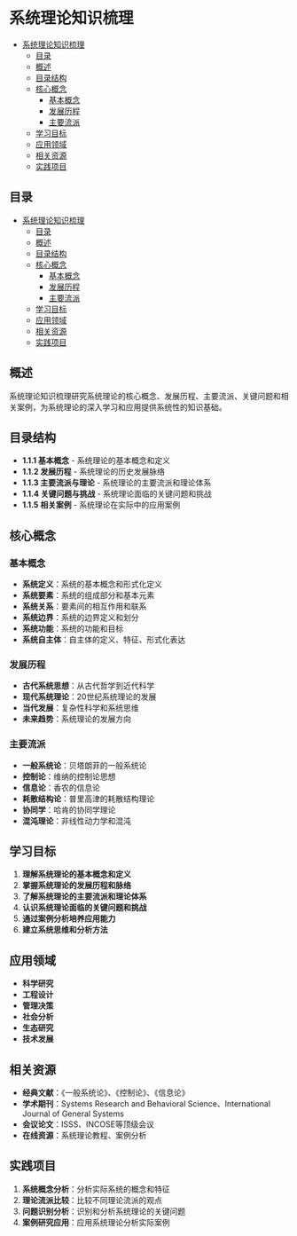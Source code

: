 # 系统理论知识梳理


<!-- TOC START -->

- [系统理论知识梳理](#系统理论知识梳理)
  - [目录](#目录)
  - [概述](#概述)
  - [目录结构](#目录结构)
  - [核心概念](#核心概念)
    - [基本概念](#基本概念)
    - [发展历程](#发展历程)
    - [主要流派](#主要流派)
  - [学习目标](#学习目标)
  - [应用领域](#应用领域)
  - [相关资源](#相关资源)
  - [实践项目](#实践项目)

<!-- TOC END -->

## 目录

- [系统理论知识梳理](#系统理论知识梳理)
  - [目录](#目录)
  - [概述](#概述)
  - [目录结构](#目录结构)
  - [核心概念](#核心概念)
    - [基本概念](#基本概念)
    - [发展历程](#发展历程)
    - [主要流派](#主要流派)
  - [学习目标](#学习目标)
  - [应用领域](#应用领域)
  - [相关资源](#相关资源)
  - [实践项目](#实践项目)

## 概述

系统理论知识梳理研究系统理论的核心概念、发展历程、主要流派、关键问题和相关案例，为系统理论的深入学习和应用提供系统性的知识基础。

## 目录结构

- **1.1.1 基本概念** - 系统理论的基本概念和定义
- **1.1.2 发展历程** - 系统理论的历史发展脉络
- **1.1.3 主要流派与理论** - 系统理论的主要流派和理论体系
- **1.1.4 关键问题与挑战** - 系统理论面临的关键问题和挑战
- **1.1.5 相关案例** - 系统理论在实际中的应用案例

## 核心概念

### 基本概念

- **系统定义**：系统的基本概念和形式化定义
- **系统要素**：系统的组成部分和基本元素
- **系统关系**：要素间的相互作用和联系
- **系统边界**：系统的边界定义和划分
- **系统功能**：系统的功能和目标
- **系统自主体**：自主体的定义、特征、形式化表达

### 发展历程

- **古代系统思想**：从古代哲学到近代科学
- **现代系统理论**：20世纪系统理论的发展
- **当代发展**：复杂性科学和系统思维
- **未来趋势**：系统理论的发展方向

### 主要流派

- **一般系统论**：贝塔朗菲的一般系统论
- **控制论**：维纳的控制论思想
- **信息论**：香农的信息论
- **耗散结构论**：普里高津的耗散结构理论
- **协同学**：哈肯的协同学理论
- **混沌理论**：非线性动力学和混沌

## 学习目标

1. **理解系统理论的基本概念和定义**
2. **掌握系统理论的发展历程和脉络**
3. **了解系统理论的主要流派和理论体系**
4. **认识系统理论面临的关键问题和挑战**
5. **通过案例分析培养应用能力**
6. **建立系统思维和分析方法**

## 应用领域

- **科学研究**
- **工程设计**
- **管理决策**
- **社会分析**
- **生态研究**
- **技术发展**

## 相关资源

- **经典文献**：《一般系统论》、《控制论》、《信息论》
- **学术期刊**：Systems Research and Behavioral Science、International Journal of General Systems
- **会议论文**：ISSS、INCOSE等顶级会议
- **在线资源**：系统理论教程、案例分析

## 实践项目

1. **系统概念分析**：分析实际系统的概念和特征
2. **理论流派比较**：比较不同理论流派的观点
3. **问题识别分析**：识别和分析系统理论的关键问题
4. **案例研究应用**：应用系统理论分析实际案例
